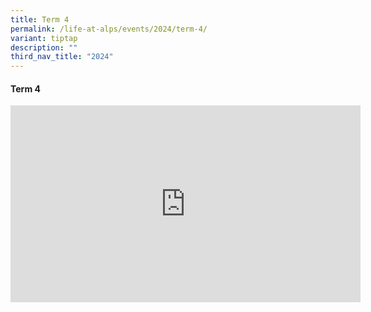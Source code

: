 ```yaml
---
title: Term 4
permalink: /life-at-alps/events/2024/term-4/
variant: tiptap
description: ""
third_nav_title: "2024"
---
```

<h4>Term 4</h4>
<div class="iframe-wrapper">
<iframe height="315" width="560" allowfullscreen="true" frameborder="0" src="https://www.youtube.com/embed/9YtNRsL8Bt0?si=XF_9bISWFHrC-raQ"></iframe>
</div>
<p></p>